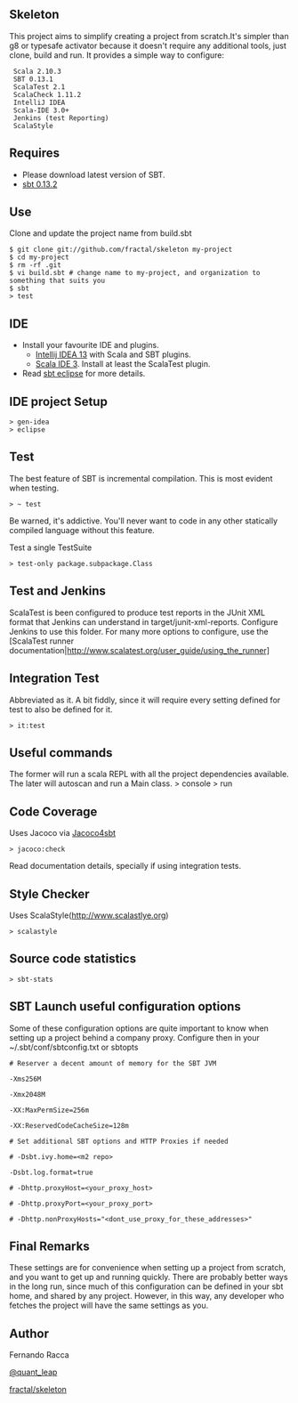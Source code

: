 Skeleton
------------

This project aims to simplify creating a project from scratch.It's simpler than g8 or typesafe activator because it doesn't require any additional tools, just clone, build and run.
It provides a simple way to configure:

     Scala 2.10.3
     SBT 0.13.1
     ScalaTest 2.1
     ScalaCheck 1.11.2
     IntelliJ IDEA 
     Scala-IDE 3.0+
     Jenkins (test Reporting)
     ScalaStyle

Requires
---------------
* Please download latest version of SBT.
* [sbt 0.13.2](http://www.scala-sbt.org)

Use
---------------
Clone and update the project name from build.sbt

    $ git clone git://github.com/fractal/skeleton my-project
    $ cd my-project
    $ rm -rf .git
    $ vi build.sbt # change name to my-project, and organization to something that suits you
    $ sbt
    > test

IDE
---------------
* Install your favourite IDE and plugins.
	* [Intellij IDEA 13](http://jetbrains.com/download) with Scala and SBT plugins.
	* [Scala IDE 3](http://scala-ide.org/download/). Install at least the ScalaTest plugin.
* Read [sbt eclipse](https://github.com/typesafehub/sbteclipse/wiki/Using-sbteclipse) for more details.

IDE project Setup
-----------------
	> gen-idea
 	> eclipse

Test
------------------
The best feature of SBT is incremental compilation. This is most evident when testing.

	> ~ test

Be warned, it's addictive. You'll never want to code in any other statically compiled language without this feature.

Test a single TestSuite

	> test-only package.subpackage.Class

Test and Jenkins
-------------------

ScalaTest is been configured to produce test reports in the JUnit XML format that Jenkins can understand in target/junit-xml-reports.
Configure Jenkins to use this folder. For many more options to configure, use the [ScalaTest runner documentation|http://www.scalatest.org/user_guide/using_the_runner]

Integration Test
-------------------
Abbreviated as it. A bit fiddly, since it will require every setting defined for test to also be defined for it.

	> it:test

Useful commands
-----------------
The former will run a scala REPL with all the project dependencies available. The later will autoscan and run a Main class.
	> console
	> run

Code Coverage
------------------
Uses Jacoco via [Jacoco4sbt](https://github.com/sbt/jacoco4sbt/wiki)

	> jacoco:check

Read documentation details, specially if using integration tests.

Style Checker
-------------------
Uses ScalaStyle(http://www.scalastlye.org)

	> scalastyle

Source code statistics
---------------------

	> sbt-stats

SBT Launch useful configuration options
---------------------------------------
Some of these configuration options are quite important to know when setting up a project behind a company proxy.
Configure then in your ~/.sbt/conf/sbtconfig.txt or sbtopts

	# Reserver a decent amount of memory for the SBT JVM  
 
	-Xms256M
 
	-Xmx2048M
 
	-XX:MaxPermSize=256m
 
	-XX:ReservedCodeCacheSize=128m
 
	# Set additional SBT options and HTTP Proxies if needed
 
	# -Dsbt.ivy.home=<m2 repo>
 
	-Dsbt.log.format=true
 
	# -Dhttp.proxyHost=<your_proxy_host>
 
	# -Dhttp.proxyPort=<your_proxy_port>
 
	# -Dhttp.nonProxyHosts="<dont_use_proxy_for_these_addresses>"


Final Remarks
--------------------
These settings are for convenience when setting up a project from scratch, and you want to get up and running quickly. 
There are probably better ways in the long run, since much of this configuration can be defined in your sbt home, and shared by any project.
However, in this way, any developer who fetches the project will have the same settings as you.

Author
--------------------
Fernando Racca

[@quant_leap](http://twitter.com/quant_leap)

[fractal/skeleton](http://github.com/fractal/skeleton)
